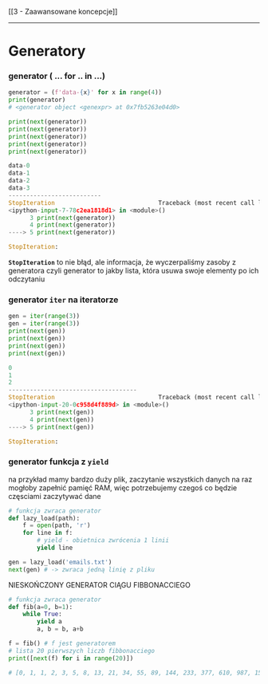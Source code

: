 [[3 - Zaawansowane koncepcje]]


---
# Generatory

### generator ( ... for .. in ...)

```python
generator = (f'data-{x}' for x in range(4))
print(generator)
# <generator object <genexpr> at 0x7fb5263e04d0>

print(next(generator))
print(next(generator))
print(next(generator))
print(next(generator))
print(next(generator))

data-0
data-1
data-2
data-3
--------------------------
StopIteration                             Traceback (most recent call last)
<ipython-input-7-78c2ea1818d1> in <module>()
      3 print(next(generator))
      4 print(next(generator))
----> 5 print(next(generator))

StopIteration: 
```
**`StopIteration`** to nie błąd, ale informacja, że wyczerpaliśmy zasoby z generatora
czyli generator to jakby lista, która usuwa swoje elementy po ich odczytaniu

### generator `iter` na iteratorze
```python
gen = iter(range(3))
gen = iter(range(3))
print(next(gen))
print(next(gen))
print(next(gen))
print(next(gen))

0
1
2
------------------------------------
StopIteration                             Traceback (most recent call last)
<ipython-input-20-0c958d4f889d> in <module>()
      3 print(next(gen))
      4 print(next(gen))
----> 5 print(next(gen))

StopIteration: 
```



### generator funkcja z `yield`



na przykład mamy bardzo duży plik, zaczytanie wszystkich danych na raz mogłoby zapełnić pamięć RAM, więc potrzebujemy czegoś co będzie częsciami zaczytywać dane

```python
# funkcja zwraca generator
def lazy_load(path):
	f = open(path, 'r')
	for line in f:
        # yield - obietnica zwrócenia 1 linii
		yield line

gen = lazy_load('emails.txt')
next(gen) # -> zwraca jedną linię z pliku

```

NIESKOŃCZONY GENERATOR CIĄGU FIBBONACCIEGO
```python
# funkcja zwraca generator
def fib(a=0, b=1):
	while True:
		yield a
		a, b = b, a+b

f = fib() # f jest generatorem
# lista 20 pierwszych liczb fibbonacciego
print([next(f) for i in range(20)])

# [0, 1, 1, 2, 3, 5, 8, 13, 21, 34, 55, 89, 144, 233, 377, 610, 987, 1597, 2584, 4181]

```




